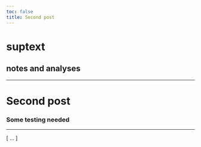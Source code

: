 ```yaml
---
toc: false
title: Second post
---
```


# suptext
## notes and analyses

___

<div class="card" style="max-width: 512px;">
    <h1>Second post</h1>
    <h3>Some testing needed</h3>
    <hr/>
    [ ... ]
</div>